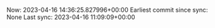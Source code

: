 Now: 2023-04-16 14:36:25.827996+00:00 Earliest commit since sync: None Last sync: 2023-04-16 11:09:09+00:00
